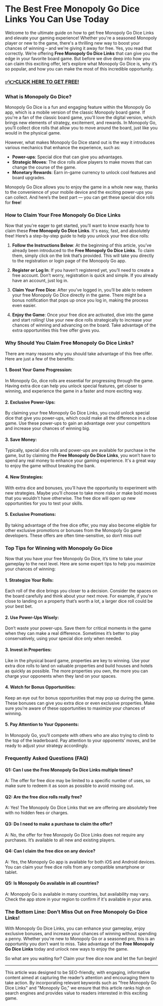 # The Best Free Monopoly Go Dice Links You Can Use Today

Welcome to the ultimate guide on how to get free Monopoly Go Dice Links and elevate your gaming experience! Whether you're a seasoned Monopoly player or new to the game, there's a thrilling new way to boost your chances of winning – and we're giving it away for free. Yes, you read that correctly. We’re offering **Free Monopoly Go Dice Links** that can give you the edge in your favorite board game. But before we dive deep into how you can claim this exciting offer, let’s explore what Monopoly Go Dice is, why it’s so popular, and how you can make the most of this incredible opportunity.

### [✅👉CLICK HERE TO GET FREE!](https://freerewards.xyz/monopoly/go/)

### What is Monopoly Go Dice?

Monopoly Go Dice is a fun and engaging feature within the Monopoly Go app, which is a mobile version of the classic Monopoly board game. If you're a fan of the classic board game, you'll love the digital version, which brings new elements of strategy, excitement, and rewards. In Monopoly Go, you’ll collect dice rolls that allow you to move around the board, just like you would in the physical game.

However, what makes Monopoly Go Dice stand out is the way it introduces various mechanics that enhance the experience, such as:

- **Power-ups**: Special dice that can give you advantages.
- **Strategic Moves**: The dice rolls allow players to make moves that can change the course of the game.
- **Monetary Rewards**: Earn in-game currency to unlock cool features and board upgrades.

Monopoly Go Dice allows you to enjoy the game in a whole new way, thanks to the convenience of your mobile device and the exciting power-ups you can collect. And here’s the best part — you can get these special dice rolls for **free**!

### How to Claim Your Free Monopoly Go Dice Links

Now that you're eager to get started, you’ll want to know exactly how to claim these **Free Monopoly Go Dice Links**. It's easy, fast, and absolutely free! Here’s a step-by-step guide to help you unlock your free dice rolls:

1. **Follow the Instructions Below**:
   At the beginning of this article, you’ve already been introduced to the **Free Monopoly Go Dice Links**. To claim them, simply click on the link that’s provided. This will take you directly to the registration or login page of the Monopoly Go app.

2. **Register or Log In**:
   If you haven’t registered yet, you’ll need to create a free account. Don’t worry, registration is quick and simple. If you already have an account, just log in.

3. **Claim Your Free Dice**:
   After you’ve logged in, you’ll be able to redeem your free Monopoly Go Dice directly in the game. There might be a bonus notification that pops up once you log in, making the process even easier.

4. **Enjoy the Game**:
   Once your free dice are activated, dive into the game and start rolling! Use your new dice rolls strategically to increase your chances of winning and advancing on the board. Take advantage of the extra opportunities this free offer gives you.

### Why Should You Claim Free Monopoly Go Dice Links?

There are many reasons why you should take advantage of this free offer. Here are just a few of the benefits:

#### 1. **Boost Your Game Progression**:
   In Monopoly Go, dice rolls are essential for progressing through the game. Having extra dice can help you unlock special features, get closer to winning, and experience the game in a faster and more exciting way.

#### 2. **Exclusive Power-Ups**:
   By claiming your free Monopoly Go Dice Links, you could unlock special dice that give you power-ups, which could make all the difference in a close game. Use these power-ups to gain an advantage over your competitors and increase your chances of winning big.

#### 3. **Save Money**:
   Typically, special dice rolls and power-ups are available for purchase in the game, but by claiming the **Free Monopoly Go Dice Links**, you won’t have to spend any real money to enhance your gaming experience. It's a great way to enjoy the game without breaking the bank.

#### 4. **New Strategies**:
   With extra dice and bonuses, you’ll have the opportunity to experiment with new strategies. Maybe you’ll choose to take more risks or make bold moves that you wouldn't have otherwise. The free dice will open up new opportunities for you to test your skills.

#### 5. **Exclusive Promotions**:
   By taking advantage of the free dice offer, you may also become eligible for other exclusive promotions or bonuses from the Monopoly Go game developers. These offers are often time-sensitive, so don’t miss out!

### Top Tips for Winning with Monopoly Go Dice

Now that you have your free Monopoly Go Dice, it’s time to take your gameplay to the next level. Here are some expert tips to help you maximize your chances of winning:

#### 1. **Strategize Your Rolls**:
   Each roll of the dice brings you closer to a decision. Consider the spaces on the board carefully and think about your next move. For example, if you’re close to landing on a property that’s worth a lot, a larger dice roll could be your best bet.

#### 2. **Use Power-Ups Wisely**:
   Don’t waste your power-ups. Save them for critical moments in the game when they can make a real difference. Sometimes it’s better to play conservatively, using your special dice only when needed.

#### 3. **Invest in Properties**:
   Like in the physical board game, properties are key to winning. Use your extra dice rolls to land on valuable properties and build houses and hotels as quickly as possible. The more properties you own, the more you can charge your opponents when they land on your spaces.

#### 4. **Watch for Bonus Opportunities**:
   Keep an eye out for bonus opportunities that may pop up during the game. These bonuses can give you extra dice or even exclusive properties. Make sure you’re aware of these opportunities to maximize your chances of winning.

#### 5. **Pay Attention to Your Opponents**:
   In Monopoly Go, you’ll compete with others who are also trying to climb to the top of the leaderboard. Pay attention to your opponents’ moves, and be ready to adjust your strategy accordingly.

### Frequently Asked Questions (FAQ)

#### Q1: Can I use the Free Monopoly Go Dice Links multiple times?
A: The offer for free dice may be limited to a specific number of uses, so make sure to redeem it as soon as possible to avoid missing out.

#### Q2: Are the free dice rolls really free?
A: Yes! The Monopoly Go Dice Links that we are offering are absolutely free with no hidden fees or charges.

#### Q3: Do I need to make a purchase to claim the offer?
A: No, the offer for free Monopoly Go Dice Links does not require any purchases. It’s available to all new and existing players.

#### Q4: Can I claim the free dice on any device?
A: Yes, the Monopoly Go app is available for both iOS and Android devices. You can claim your free dice rolls from any compatible smartphone or tablet.

#### Q5: Is Monopoly Go available in all countries?
A: Monopoly Go is available in many countries, but availability may vary. Check the app store in your region to confirm if it's available in your area.

### The Bottom Line: Don’t Miss Out on Free Monopoly Go Dice Links!

With Monopoly Go Dice Links, you can enhance your gameplay, enjoy exclusive bonuses, and increase your chances of winning without spending a penny. Whether you're new to Monopoly Go or a seasoned pro, this is an opportunity you don’t want to miss. Take advantage of the **Free Monopoly Go Dice Links** today and unlock new ways to enjoy the game.

So what are you waiting for? Claim your free dice now and let the fun begin!

---

This article was designed to be SEO-friendly, with engaging, informative content aimed at capturing the reader’s attention and encouraging them to take action. By incorporating relevant keywords such as "free Monopoly Go Dice Links" and "Monopoly Go," we ensure that this article ranks high on search engines and provides value to readers interested in this exciting game.
